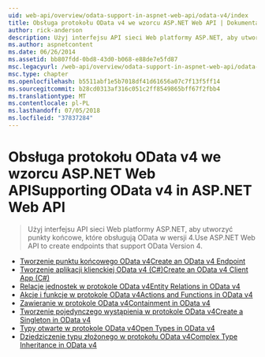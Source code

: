 ```yaml
---
uid: web-api/overview/odata-support-in-aspnet-web-api/odata-v4/index
title: Obsługa protokołu OData v4 we wzorcu ASP.NET Web API | Dokumentacja firmy Microsoft
author: rick-anderson
description: Użyj interfejsu API sieci Web platformy ASP.NET, aby utworzyć punkty końcowe, które obsługują OData w wersji 4.
ms.author: aspnetcontent
ms.date: 06/26/2014
ms.assetid: bb807fdd-0bd8-43d0-b068-e88de7e5fd87
msc.legacyurl: /web-api/overview/odata-support-in-aspnet-web-api/odata-v4
msc.type: chapter
ms.openlocfilehash: b5511abf1e5b7018df41d61656a07c7f13f5ff14
ms.sourcegitcommit: b28cd0313af316c051c2ff8549865bff67f2fbb4
ms.translationtype: MT
ms.contentlocale: pl-PL
ms.lasthandoff: 07/05/2018
ms.locfileid: "37837284"
---
```

<a name="supporting-odata-v4-in-aspnet-web-api"></a><span data-ttu-id="9f8f2-103">Obsługa protokołu OData v4 we wzorcu ASP.NET Web API</span><span class="sxs-lookup"><span data-stu-id="9f8f2-103">Supporting OData v4 in ASP.NET Web API</span></span>
====================
> <span data-ttu-id="9f8f2-104">Użyj interfejsu API sieci Web platformy ASP.NET, aby utworzyć punkty końcowe, które obsługują OData w wersji 4.</span><span class="sxs-lookup"><span data-stu-id="9f8f2-104">Use ASP.NET Web API to create endpoints that support OData Version 4.</span></span>


- [<span data-ttu-id="9f8f2-105">Tworzenie punktu końcowego OData v4</span><span class="sxs-lookup"><span data-stu-id="9f8f2-105">Create an OData v4 Endpoint</span></span>](create-an-odata-v4-endpoint.md)
- [<span data-ttu-id="9f8f2-106">Tworzenie aplikacji klienckiej OData v4 (C#)</span><span class="sxs-lookup"><span data-stu-id="9f8f2-106">Create an OData v4 Client App (C#)</span></span>](create-an-odata-v4-client-app.md)
- [<span data-ttu-id="9f8f2-107">Relacje jednostek w protokole OData v4</span><span class="sxs-lookup"><span data-stu-id="9f8f2-107">Entity Relations in OData v4</span></span>](entity-relations-in-odata-v4.md)
- [<span data-ttu-id="9f8f2-108">Akcje i funkcje w protokole OData v4</span><span class="sxs-lookup"><span data-stu-id="9f8f2-108">Actions and Functions in OData v4</span></span>](odata-actions-and-functions.md)
- [<span data-ttu-id="9f8f2-109">Zawieranie w protokole OData v4</span><span class="sxs-lookup"><span data-stu-id="9f8f2-109">Containment in OData v4</span></span>](odata-containment-in-web-api-22.md)
- [<span data-ttu-id="9f8f2-110">Tworzenie pojedynczego wystąpienia w protokole OData v4</span><span class="sxs-lookup"><span data-stu-id="9f8f2-110">Create a Singleton in OData v4</span></span>](using-a-singleton-in-an-odata-endpoint-in-web-api-22.md)
- [<span data-ttu-id="9f8f2-111">Typy otwarte w protokole OData v4</span><span class="sxs-lookup"><span data-stu-id="9f8f2-111">Open Types in OData v4</span></span>](use-open-types-in-odata-v4.md)
- [<span data-ttu-id="9f8f2-112">Dziedziczenie typu złożonego w protokołu OData v4</span><span class="sxs-lookup"><span data-stu-id="9f8f2-112">Complex Type Inheritance in OData v4</span></span>](complex-type-inheritance-in-odata-v4.md)
